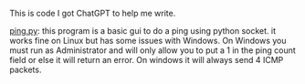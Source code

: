 This is code I got ChatGPT to help me write. 




[ping.py](https://github.com/ciwen3/Public/blob/master/Python/ChatGPT/ping.py): this program is a basic gui to do a ping using python socket. it works fine on Linux but has some issues with Windows. On Windows you must run as Administrator and will only allow you to put a 1 in the ping count field or else it will return an error. On windows it will always send 4 ICMP packets. 
